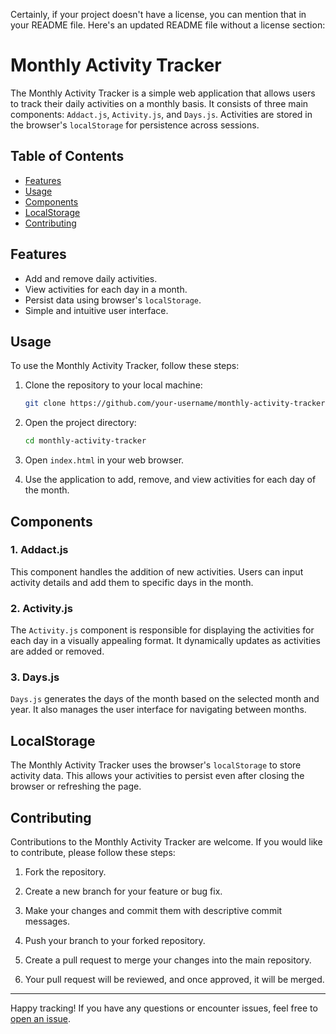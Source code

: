 Certainly, if your project doesn't have a license, you can mention that in your README file. Here's an updated README file without a license section:

# Monthly Activity Tracker

The Monthly Activity Tracker is a simple web application that allows users to track their daily activities on a monthly basis. It consists of three main components: `Addact.js`, `Activity.js`, and `Days.js`. Activities are stored in the browser's `localStorage` for persistence across sessions.

## Table of Contents

- [Features](#features)
- [Usage](#usage)
- [Components](#components)
- [LocalStorage](#localstorage)
- [Contributing](#contributing)

## Features

- Add and remove daily activities.
- View activities for each day in a month.
- Persist data using browser's `localStorage`.
- Simple and intuitive user interface.

## Usage

To use the Monthly Activity Tracker, follow these steps:

1. Clone the repository to your local machine:

   ```bash
   git clone https://github.com/your-username/monthly-activity-tracker.git
   ```

2. Open the project directory:

   ```bash
   cd monthly-activity-tracker
   ```

3. Open `index.html` in your web browser.

4. Use the application to add, remove, and view activities for each day of the month.

## Components

### 1. Addact.js

This component handles the addition of new activities. Users can input activity details and add them to specific days in the month.

### 2. Activity.js

The `Activity.js` component is responsible for displaying the activities for each day in a visually appealing format. It dynamically updates as activities are added or removed.

### 3. Days.js

`Days.js` generates the days of the month based on the selected month and year. It also manages the user interface for navigating between months.

## LocalStorage

The Monthly Activity Tracker uses the browser's `localStorage` to store activity data. This allows your activities to persist even after closing the browser or refreshing the page.

## Contributing

Contributions to the Monthly Activity Tracker are welcome. If you would like to contribute, please follow these steps:

1. Fork the repository.

2. Create a new branch for your feature or bug fix.

3. Make your changes and commit them with descriptive commit messages.

4. Push your branch to your forked repository.

5. Create a pull request to merge your changes into the main repository.

6. Your pull request will be reviewed, and once approved, it will be merged.

---

Happy tracking! If you have any questions or encounter issues, feel free to [open an issue](https://github.com/your-username/monthly-activity-tracker/issues).
